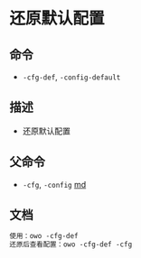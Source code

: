# 还原默认配置

## 命令
- `-cfg-def`, `-config-default`

## 描述
- 还原默认配置

## 父命令
- `-cfg`, `-config` [md](config.md)

## 文档
```txt
使用：owo -cfg-def
还原后查看配置：owo -cfg-def -cfg
```